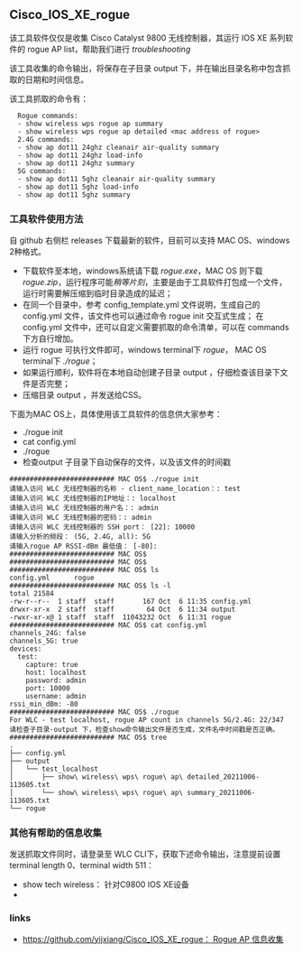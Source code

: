 ## Cisco_IOS_XE_rogue

该工具软件仅仅是收集 Cisco Catalyst 9800 无线控制器，其运行 IOS XE 系列软件的 rogue AP list，帮助我们进行 *troubleshooting*

该工具收集的命令输出，将保存在子目录 output 下，并在输出目录名称中包含抓取的日期和时间信息。

该工具抓取的命令有：
```
  Rogue commands:
  - show wireless wps rogue ap summary
  - show wireless wps rogue ap detailed <mac address of rogue>
  2.4G commands:
  - show ap dot11 24ghz cleanair air-quality summary
  - show ap dot11 24ghz load-info
  - show ap dot11 24ghz summary
  5G commands:
  - show ap dot11 5ghz cleanair air-quality summary
  - show ap dot11 5ghz load-info
  - show ap dot11 5ghz summary
```


### 工具软件使用方法

自 github 右侧栏 releases 下载最新的软件，目前可以支持 MAC OS、windows 2种格式。
- 下载软件至本地，windows系统请下载 *rogue.exe*，MAC OS 则下载 *rogue.zip*，运行程序可能*稍等片刻*，主要是由于工具软件打包成一个文件，运行时需要解压缩到临时目录造成的延迟；
- 在同一个目录中，参考 config_template.yml 文件说明，生成自己的 config.yml 文件，该文件也可以通过命令 rogue init 交互式生成；
    在 config.yml 文件中，还可以自定义需要抓取的命令清单，可以在 commands 下方自行增加。
- 运行 rogue 可执行文件即可，windows terminal下 *rogue*， MAC OS terminal下 *./rogue*；
- 如果运行顺利，软件将在本地自动创建子目录 output ，仔细检查该目录下文件是否完整；
- 压缩目录 output ，并发送给CSS。


下面为MAC OS上，具体使用该工具软件的信息供大家参考：
- ./rogue init
- cat config.yml
- ./rogue 
- 检查output 子目录下自动保存的文件，以及该文件的时间戳


```
########################## MAC OS$ ./rogue init
请输入访问 WLC 无线控制器的名称 - client_name_location：: test
请输入访问 WLC 无线控制器的IP地址：: localhost
请输入访问 WLC 无线控制器的用户名：: admin
请输入访问 WLC 无线控制器的密码：: admin
请输入访问 WLC 无线控制器的 SSH port： [22]: 10000
请输入分析的频段： (5G, 2.4G, all): 5G
请输入rogue AP RSSI-dBm 最低值： [-80]: 
########################## MAC OS$ 
########################## MAC OS$ 
########################## MAC OS$ ls
config.yml		rogue
########################## MAC OS$ ls -l
total 21584
-rw-r--r--  1 staff  staff       167 Oct  6 11:35 config.yml
drwxr-xr-x  2 staff  staff        64 Oct  6 11:34 output
-rwxr-xr-x@ 1 staff  staff  11043232 Oct  6 11:31 rogue
########################## MAC OS$ cat config.yml 
channels_24G: false
channels_5G: true
devices:
  test:
    capture: true
    host: localhost
    password: admin
    port: 10000
    username: admin
rssi_min_dBm: -80
########################## MAC OS$ ./rogue 
For WLC - test localhost, rogue AP count in channels 5G/2.4G: 22/347
请检查子目录-output 下，检查show命令输出文件是否生成，文件名中时间戳是否正确。
########################## MAC OS$ tree
.
├── config.yml
├── output
│   └── test_localhost
│       ├── show\ wireless\ wps\ rogue\ ap\ detailed_20211006-113605.txt
│       └── show\ wireless\ wps\ rogue\ ap\ summary_20211006-113605.txt
└── rogue
```

###  其他有帮助的信息收集

发送抓取文件同时，请登录至 WLC CLI下，获取下述命令输出，注意提前设置 terminal length 0、terminal width 511：

- show tech wireless： 针对C9800 IOS XE设备
- 


### links

- [ https://github.com/yijxiang/Cisco_IOS_XE_rogue： Rogue AP 信息收集](https://github.com/yijxiang/Cisco_IOS_XE_rogue/releases)